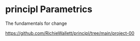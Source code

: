 # principl Parametrics
The fundamentals for change

https://github.com/RichieWallett/principl/tree/main/project-00

